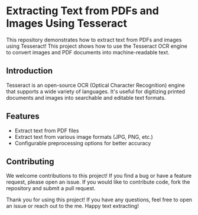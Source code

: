 # Extracting Text from PDFs and Images Using Tesseract

This repository demonstrates how to extract text from PDFs and images using Tesseract! This project shows how to use the Tesseract OCR engine to convert images and PDF documents into machine-readable text. 


## Introduction

Tesseract is an open-source OCR (Optical Character Recognition) engine that supports a wide variety of languages. It's useful for digitizing printed documents and images into searchable and editable text formats.

## Features

- Extract text from PDF files
- Extract text from various image formats (JPG, PNG, etc.)
- Configurable preprocessing options for better accuracy


## Contributing

We welcome contributions to this project! If you find a bug or have a feature request, please open an issue. If you would like to contribute code, fork the repository and submit a pull request.


Thank you for using this project! If you have any questions, feel free to open an issue or reach out to the me. Happy text extracting!
